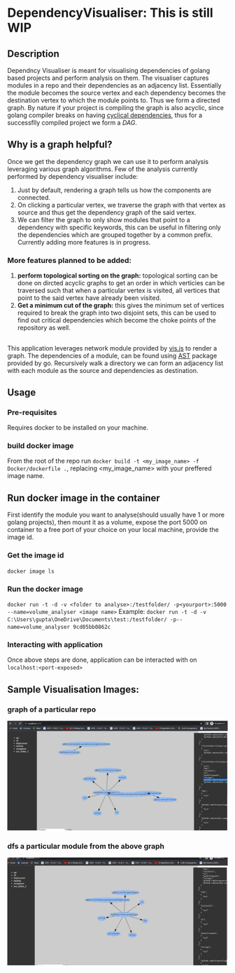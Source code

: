 # DependencyVisualiser: This is still WIP
## Description
Dependncy Visualiser is meant for visualising dependencies of golang based projects and perform analysis on them.
The visualiser captures modules in a repo and their dependencies as an adjacency list.
Essentially the module becomes the source vertex and each dependency becomes the destination vertex to which the module points to.
Thus we form a directed graph. By nature if your project is compiling the graph is also acyclic, since golang compiler breaks on having [cyclical dependencies](https://www.positioniseverything.net/import-cycle-not-allowed/#:~:text=Golang%20does%20not%20allow%20cyclic,if%20your%20packages%20are%20interdependent.), thus for a successflly compiled project we form a *DAG*.

## Why is a graph helpful?
Once we get the dependency graph we can use it to perform analysis leveraging various graph algorithms.
Few of the analysis currently performed by dependency visualiser include:
1. Just by  default, rendering a graph tells us how the components are connected.
2. On clicking a particular vertex, we traverse the graph with that vertex as source and thus get the dependency graph of the said vertex.
3. We can filter the graph to only show modules that point to a dependency with specific keywords, this can be useful in filtering only
the dependencies which are grouped together by a common prefix.
Currently adding more features is in progress.
### More features planned to be added: 
1. **perform topological sorting on the graph:** topological sorting can be done on dircted acyclic graphs to get an order in which verticies can be traversed such that when a particular vertex is visited, all vertices that point to the said vertex have already been visited.
2. **Get a minimum cut of the graph:** this gives the minimum set of vertices required to break the graph into two disjoint sets, this can be used to find out critical dependencies which become the choke points of the repository as well.

## 
This application leverages network module provided by [vis.js](https://visjs.org/) to render a graph.
The dependencies of a module, can be found using [AST](https://pkg.go.dev/go/ast) package provided by go.
Recursively walk a directory we can form an adjacency list with each module as the source and dependencies as destination.

## Usage
### Pre-requisites
Requires docker to be installed on your machine.

### build docker image
From the root of the repo run `docker build -t <my_image_name> -f Docker/dockerfile .`, replacing <my_image_name> with your preffered image name.

## Run docker image in the container
First identify the module you want to analyse(should usually have 1 or more golang projects), then mount it as a volume, expose the port 5000 on container to a free port of your choice on your local machine, provide the image id.
### Get the image id
`docker image ls`
### Run the docker image
`docker run -t -d -v <folder to analyse>:/testfolder/ -p<yourport>:5000 --name=volume_analyser <image name>`
Example:
`docker run -t -d -v C:\Users\gupta\OneDrive\Documents\test:/testfolder/ -p--name=volume_analyser 9cd05bb0862c`
### Interacting with application
Once above steps are done, application can be interacted with on `localhost:<port-exposed>`


## Sample Visualisation Images:

### graph of a particular repo
![a complete graph](ReadMeImages/complete_graph.JPG)

### dfs a particular module from the above graph
![dfs a particular module](ReadMeImages/dfs_specific_module.JPG)
